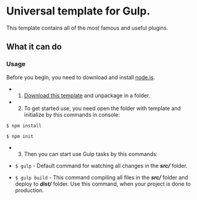 # Universal template for Gulp.
This template contains all of the most famous and useful plugins. 

## What it can do

### Usage
Before you begin, you need to download and install [node.js](https://nodejs.org/).

* 1) [Download this template]() and unpackage in a folder.

* 2) To get started use, you need open the folder with template and initialize by this commands in console:
```
$ npm install
```
```
$ npm init
```
* 3) Then you can start use Gulp tasks by this commands:

 * `$ gulp` - Default command for watching all changes in the ***src/*** folder. 
 * `$ gulp build` - This command compiling all files in the ***src/*** folder and deploy to ***dist/*** folder. Use this command, when your project is done to production.
